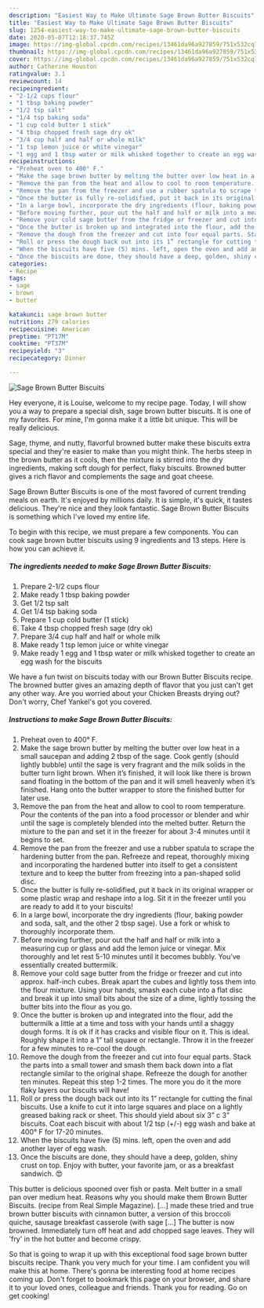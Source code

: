 ```yaml
---
description: "Easiest Way to Make Ultimate Sage Brown Butter Biscuits"
title: "Easiest Way to Make Ultimate Sage Brown Butter Biscuits"
slug: 1254-easiest-way-to-make-ultimate-sage-brown-butter-biscuits
date: 2020-05-07T12:18:37.745Z
image: https://img-global.cpcdn.com/recipes/13461da96a927859/751x532cq70/sage-brown-butter-biscuits-recipe-main-photo.jpg
thumbnail: https://img-global.cpcdn.com/recipes/13461da96a927859/751x532cq70/sage-brown-butter-biscuits-recipe-main-photo.jpg
cover: https://img-global.cpcdn.com/recipes/13461da96a927859/751x532cq70/sage-brown-butter-biscuits-recipe-main-photo.jpg
author: Catherine Houston
ratingvalue: 3.1
reviewcount: 14
recipeingredient:
- "2-1/2 cups flour"
- "1 tbsp baking powder"
- "1/2 tsp salt"
- "1/4 tsp baking soda"
- "1 cup cold butter 1 stick"
- "4 tbsp chopped fresh sage dry ok"
- "3/4 cup half and half or whole milk"
- "1 tsp lemon juice or white vinegar"
- "1 egg and 1 tbsp water or milk whisked together to create an egg wash for the biscuits"
recipeinstructions:
- "Preheat oven to 400° F."
- "Make the sage brown butter by melting the butter over low heat in a small saucepan and adding 2 tbsp of the sage. Cook gently (should lightly bubble) until the sage is very fragrant and the milk solids in the butter turn light brown. When it’s finished, it will look like there is brown sand floating in the bottom of the pan and it will smell heavenly when it’s finished. Hang onto the butter wrapper to store the finished butter for later use."
- "Remove the pan from the heat and allow to cool to room temperature. Pour the contents of the pan into a food processor or blender and whir until the sage is completely blended into the melted butter. Return the mixture to the pan and set it in the freezer for about 3-4 minutes until it begins to set."
- "Remove the pan from the freezer and use a rubber spatula to scrape the hardening butter from the pan. Refreeze and repeat, thoroughly mixing and incorporating the hardened butter into itself to get a consistent texture and to keep the butter from freezing into a pan-shaped solid disc."
- "Once the butter is fully re-solidified, put it back in its original wrapper or some plastic wrap and reshape into a log. Sit it in the freezer until you are ready to add it to your biscuits!"
- "In a large bowl, incorporate the dry ingredients (flour, baking powder and soda, salt, and the other 2 tbsp sage). Use a fork or whisk to thoroughly incorporate them."
- "Before moving further, pour out the half and half or milk into a measuring cup or glass and add the lemon juice or vinegar. Mix thoroughly and let rest 5-10 minutes until it becomes bubbly. You’ve essentially created buttermilk."
- "Remove your cold sage butter from the fridge or freezer and cut into approx. half-inch cubes. Break apart the cubes and lightly toss them into the flour mixture. Using your hands, smash each cube into a flat disc and break it up into small bits about the size of a dime, lightly tossing the butter bits into the flour as you go."
- "Once the butter is broken up and integrated into the flour, add the buttermilk a little at a time and toss with your hands until a shaggy dough forms. It is ok if it has cracks and visible flour on it. This is ideal. Roughly shape it into a 1” tall square or rectangle. Throw it in the freezer for a few minutes to re-cool the dough."
- "Remove the dough from the freezer and cut into four equal parts. Stack the parts into a small tower and smash them back down into a flat rectangle similar to the original shape. Refreeze the dough for another ten minutes. Repeat this step 1-2 times. The more you do it the more flaky layers our biscuits will have!"
- "Roll or press the dough back out into its 1” rectangle for cutting the final biscuits. Use a knife to cut it into large squares and place on a lightly greased baking rack or sheet. This should yield about six 3” c 3” biscuits. Coat each biscuit with about 1/2 tsp (+/-) egg wash and bake at 400° F for 17-20 minutes."
- "When the biscuits have five (5) mins. left, open the oven and add another layer of egg wash."
- "Once the biscuits are done, they should have a deep, golden, shiny crust on top. Enjoy with butter, your favorite jam, or as a breakfast sandwich. 😍"
categories:
- Recipe
tags:
- sage
- brown
- butter

katakunci: sage brown butter 
nutrition: 279 calories
recipecuisine: American
preptime: "PT17M"
cooktime: "PT37M"
recipeyield: "3"
recipecategory: Dinner

---
```



![Sage Brown Butter Biscuits](https://img-global.cpcdn.com/recipes/13461da96a927859/751x532cq70/sage-brown-butter-biscuits-recipe-main-photo.jpg)

Hey everyone, it is Louise, welcome to my recipe page. Today, I will show you a way to prepare a special dish, sage brown butter biscuits. It is one of my favorites. For mine, I'm gonna make it a little bit unique. This will be really delicious.

Sage, thyme, and nutty, flavorful browned butter make these biscuits extra special and they&#39;re easier to make than you might think. The herbs steep in the brown butter as it cools, then the mixture is stirred into the dry ingredients, making soft dough for perfect, flaky biscuits. Browned butter gives a rich flavor and complements the sage and goat cheese.

Sage Brown Butter Biscuits is one of the most favored of current trending meals on earth. It's enjoyed by millions daily. It is simple, it's quick, it tastes delicious. They're nice and they look fantastic. Sage Brown Butter Biscuits is something which I've loved my entire life.


To begin with this recipe, we must prepare a few components. You can cook sage brown butter biscuits using 9 ingredients and 13 steps. Here is how you can achieve it.

<!--inarticleads1-->

##### The ingredients needed to make Sage Brown Butter Biscuits:

1. Prepare 2-1/2 cups flour
1. Make ready 1 tbsp baking powder
1. Get 1/2 tsp salt
1. Get 1/4 tsp baking soda
1. Prepare 1 cup cold butter (1 stick)
1. Take 4 tbsp chopped fresh sage (dry ok)
1. Prepare 3/4 cup half and half or whole milk
1. Make ready 1 tsp lemon juice or white vinegar
1. Make ready 1 egg and 1 tbsp water or milk whisked together to create an egg wash for the biscuits


We have a fun twist on biscuits today with our Brown Butter Biscuits recipe. The browned butter gives an amazing depth of flavor that you just can&#39;t get any other way. Are you worried about your Chicken Breasts drying out? Don&#39;t worry, Chef Yankel&#39;s got you covered. 

<!--inarticleads2-->

##### Instructions to make Sage Brown Butter Biscuits:

1. Preheat oven to 400° F.
1. Make the sage brown butter by melting the butter over low heat in a small saucepan and adding 2 tbsp of the sage. Cook gently (should lightly bubble) until the sage is very fragrant and the milk solids in the butter turn light brown. When it’s finished, it will look like there is brown sand floating in the bottom of the pan and it will smell heavenly when it’s finished. Hang onto the butter wrapper to store the finished butter for later use.
1. Remove the pan from the heat and allow to cool to room temperature. Pour the contents of the pan into a food processor or blender and whir until the sage is completely blended into the melted butter. Return the mixture to the pan and set it in the freezer for about 3-4 minutes until it begins to set.
1. Remove the pan from the freezer and use a rubber spatula to scrape the hardening butter from the pan. Refreeze and repeat, thoroughly mixing and incorporating the hardened butter into itself to get a consistent texture and to keep the butter from freezing into a pan-shaped solid disc.
1. Once the butter is fully re-solidified, put it back in its original wrapper or some plastic wrap and reshape into a log. Sit it in the freezer until you are ready to add it to your biscuits!
1. In a large bowl, incorporate the dry ingredients (flour, baking powder and soda, salt, and the other 2 tbsp sage). Use a fork or whisk to thoroughly incorporate them.
1. Before moving further, pour out the half and half or milk into a measuring cup or glass and add the lemon juice or vinegar. Mix thoroughly and let rest 5-10 minutes until it becomes bubbly. You’ve essentially created buttermilk.
1. Remove your cold sage butter from the fridge or freezer and cut into approx. half-inch cubes. Break apart the cubes and lightly toss them into the flour mixture. Using your hands, smash each cube into a flat disc and break it up into small bits about the size of a dime, lightly tossing the butter bits into the flour as you go.
1. Once the butter is broken up and integrated into the flour, add the buttermilk a little at a time and toss with your hands until a shaggy dough forms. It is ok if it has cracks and visible flour on it. This is ideal. Roughly shape it into a 1” tall square or rectangle. Throw it in the freezer for a few minutes to re-cool the dough.
1. Remove the dough from the freezer and cut into four equal parts. Stack the parts into a small tower and smash them back down into a flat rectangle similar to the original shape. Refreeze the dough for another ten minutes. Repeat this step 1-2 times. The more you do it the more flaky layers our biscuits will have!
1. Roll or press the dough back out into its 1” rectangle for cutting the final biscuits. Use a knife to cut it into large squares and place on a lightly greased baking rack or sheet. This should yield about six 3” c 3” biscuits. Coat each biscuit with about 1/2 tsp (+/-) egg wash and bake at 400° F for 17-20 minutes.
1. When the biscuits have five (5) mins. left, open the oven and add another layer of egg wash.
1. Once the biscuits are done, they should have a deep, golden, shiny crust on top. Enjoy with butter, your favorite jam, or as a breakfast sandwich. 😍


This butter is delicious spooned over fish or pasta. Melt butter in a small pan over medium heat. Reasons why you should make them Brown Butter Biscuits. (recipe from Real Simple Magazine). […] made these tried and true brown butter biscuits with cinnamon butter, a version of this broccoli quiche, sausage breakfast casserole (with sage […] The butter is now browned. Immediately turn off heat and add chopped sage leaves. They will &#39;fry&#39; in the hot butter and become crispy. 

So that is going to wrap it up with this exceptional food sage brown butter biscuits recipe. Thank you very much for your time. I am confident you will make this at home. There's gonna be interesting food at home recipes coming up. Don't forget to bookmark this page on your browser, and share it to your loved ones, colleague and friends. Thank you for reading. Go on get cooking!
